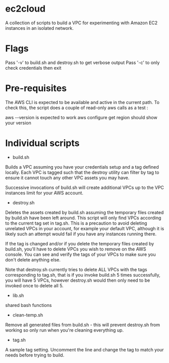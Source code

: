 ec2cloud
========

A collection of scripts to build a VPC for experimenting with Amazon
EC2 instances in an isolated network. 


Flags
=====

Pass '-v' to build.sh and destroy.sh to get verbose output
Pass '-c' to only check credentials then exit

Pre-requisites
==============

The AWS CLI is expected to be available and active in the current
path. To check this, the script does a couple of read-only aws calls
as a test :

aws --version is expected to work
aws configure get region should show your version

Individual scripts
==================


* build.sh

Builds a VPC assuming you have your credentials setup and a tag
defined locally. Each VPC is tagged such that the destroy utility can
filter by tag to ensure it cannot touch any other VPC assets you may
have.

Successive invocations of build.sh will create additional VPCs up to
the VPC instances limit for your AWS account.

* destroy.sh

Deletes the assets created by build.sh assuming the temporary files
created by build.sh have been left around. This script will only find
VPCs according to the current tag set in tag.sh. This is a precaution
to avoid deleting unrelated VPCs in your account, for example your
default VPC, although it is likely such an attempt would fail if you
have any instances running there.

If the tag is changed and/or if you delete the temporary files created
by build.sh, you'll have to delete VPCs you wish to remove on the AWS
console. You can see and verify the tags of your VPCs to make sure you
don't delete anything else.

Note that destroy.sh currently tries to delete ALL VPCs with the tags
corresponding to tag.sh, that is if you invoke build.sh 5 times
successfully, you will have 5 VPCs, however destroy.sh would then only
need to be invoked once to delete all 5.

* lib.sh

shared bash functions

* clean-temp.sh

Remove all generated files from build.sh - this will prevent
destroy.sh from working so only run when you're cleaning everything
up.

* tag.sh

A sample tag setting. Uncomment the line and change the tag to match
your needs before trying to build.

